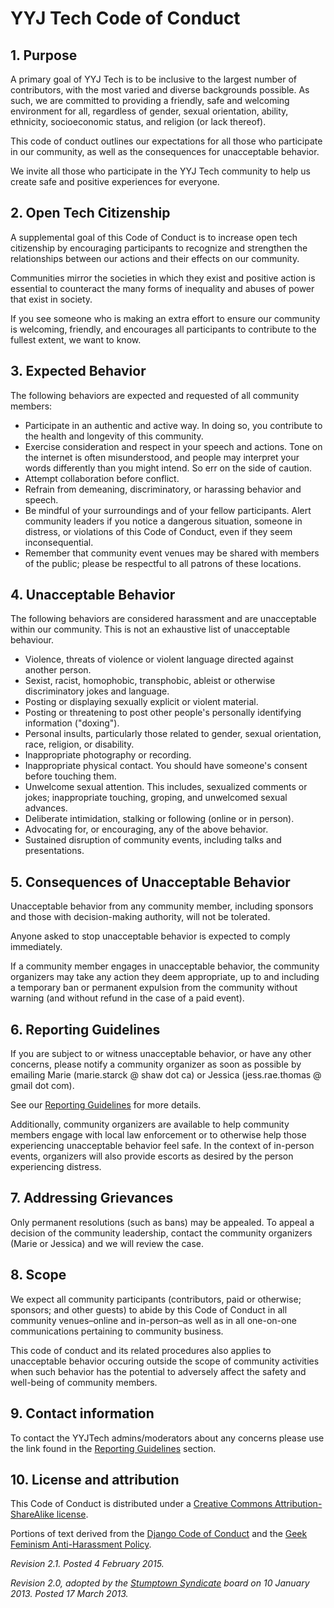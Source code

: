 
# YYJ Tech Code of Conduct

## 1\. Purpose

A primary goal of YYJ Tech is to be inclusive to the largest number of contributors, with the most varied and diverse backgrounds possible. As such, we are committed to providing a friendly, safe and welcoming environment for all, regardless of gender, sexual orientation, ability, ethnicity, socioeconomic status, and religion (or lack thereof).

This code of conduct outlines our expectations for all those who participate in our community, as well as the consequences for unacceptable behavior.

We invite all those who participate in the YYJ Tech community to help us create safe and positive experiences for everyone.

## 2\. Open Tech Citizenship

A supplemental goal of this Code of Conduct is to increase open tech citizenship by encouraging participants to recognize and strengthen the relationships between our actions and their effects on our community.

Communities mirror the societies in which they exist and positive action is essential to counteract the many forms of inequality and abuses of power that exist in society.

If you see someone who is making an extra effort to ensure our community is welcoming, friendly, and encourages all participants to contribute to the fullest extent, we want to know.

## 3\. Expected Behavior

The following behaviors are expected and requested of all community members:

* Participate in an authentic and active way. In doing so, you contribute to the health and longevity of this community.
* Exercise consideration and respect in your speech and actions. Tone on the internet is often misunderstood, and people may interpret your words differently than you might intend. So err on the side of caution.
* Attempt collaboration before conflict.
* Refrain from demeaning, discriminatory, or harassing behavior and speech.
* Be mindful of your surroundings and of your fellow participants. Alert community leaders if you notice a dangerous situation, someone in distress, or violations of this Code of Conduct, even if they seem inconsequential.
* Remember that community event venues may be shared with members of the public; please be respectful to all patrons of these locations.

## 4\. Unacceptable Behavior

The following behaviors are considered harassment and are unacceptable within our community. This is not an exhaustive list of unacceptable behaviour.

* Violence, threats of violence or violent language directed against another person.
* Sexist, racist, homophobic, transphobic, ableist or otherwise discriminatory jokes and language.
* Posting or displaying sexually explicit or violent material.
* Posting or threatening to post other people's personally identifying information ("doxing").
* Personal insults, particularly those related to gender, sexual orientation, race, religion, or disability.
* Inappropriate photography or recording.
* Inappropriate physical contact. You should have someone's consent before touching them.
* Unwelcome sexual attention. This includes, sexualized comments or jokes; inappropriate touching, groping, and unwelcomed sexual advances.
* Deliberate intimidation, stalking or following (online or in person).
* Advocating for, or encouraging, any of the above behavior.
* Sustained disruption of community events, including talks and presentations.

## 5\. Consequences of Unacceptable Behavior

Unacceptable behavior from any community member, including sponsors and those with decision-making authority, will not be tolerated.

Anyone asked to stop unacceptable behavior is expected to comply immediately.

If a community member engages in unacceptable behavior, the community organizers may take any action they deem appropriate, up to and including a temporary ban or permanent expulsion from the community without warning (and without refund in the case of a paid event).

## 6\. Reporting Guidelines

If you are subject to or witness unacceptable behavior, or have any other concerns, please notify a community organizer as soon as possible by emailing Marie (marie.starck @ shaw dot ca) or Jessica (jess.rae.thomas @ gmail dot com).

See our [Reporting Guidelines](https://github.com/yyjtech/code-of-conduct/blob/master/reporting_guidelines.md) for more details.

Additionally, community organizers are available to help community members engage with local law enforcement or to otherwise help those experiencing unacceptable behavior feel safe. In the context of in-person events, organizers will also provide escorts as desired by the person experiencing distress.

## 7\. Addressing Grievances

Only permanent resolutions (such as bans) may be appealed. To appeal a decision of the community leadership, contact the community organizers (Marie or Jessica) and we will review the case.

## 8\. Scope

We expect all community participants (contributors, paid or otherwise; sponsors; and other guests) to abide by this Code of Conduct in all community venues–online and in-person–as well as in all one-on-one communications pertaining to community business.

This code of conduct and its related procedures also applies to unacceptable behavior occuring outside the scope of community activities when such behavior has the potential to adversely affect the safety and well-being of community members.

## 9\. Contact information
To contact the YYJTech admins/moderators about any concerns please use the link found in the [Reporting Guidelines](https://github.com/yyjtech/code-of-conduct/blob/master/reporting_guidelines.md) section. 

## 10\. License and attribution

This Code of Conduct is distributed under a [Creative Commons Attribution-ShareAlike license][3].

Portions of text derived from the [Django Code of Conduct][4] and the [Geek Feminism Anti-Harassment Policy][5].

_Revision 2.1. Posted 4 February 2015._

_Revision 2.0, adopted by the [Stumptown Syndicate][6] board on 10 January 2013. Posted 17 March 2013._

[3]: http://creativecommons.org/licenses/by-sa/3.0/
[4]: https://www.djangoproject.com/conduct/
[5]: http://geekfeminism.wikia.com/wiki/Conference_anti-harassment/Policy
[6]: http://stumptownsyndicate.org
